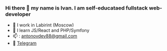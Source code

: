 ### Hi there 👋 my name is Ivan. I am self-educataed fullstack web-developer

- 🔭 I work in Labirint (Moscow)
- 🌱 I learn JS/React and PHP/Symfony
- 📫 : [antonovdev88@gmail.com](mailto:antonovdev88@gmail.com) 
- :iphone: [Telegram](https://t.me/antonovkrez "Telegram")

